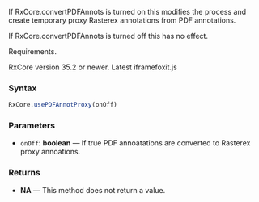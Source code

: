 If RxCore.convertPDFAnnots is turned on this modifies the process and create temporary proxy Rasterex annotations from PDF annotations.

If RxCore.convertPDFAnnots is turned off this has no effect.

Requirements.

RxCore version 35.2 or newer.
Latest iframefoxit.js



### Syntax

```typescript
RxCore.usePDFAnnotProxy(onOff)
```

### Parameters

- `onOff`: **boolean** — If true PDF annoatations are converted to Rasterex proxy annoations.

### Returns

- **NA** — This method does not return a value.
